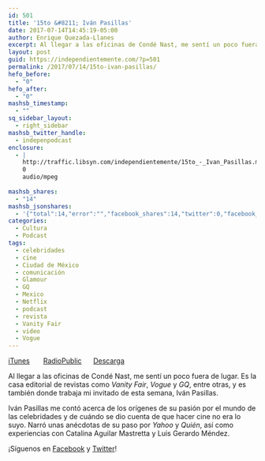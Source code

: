 ```yaml
---
id: 501
title: '15to &#8211; Iván Pasillas'
date: 2017-07-14T14:45:19-05:00
author: Enrique Quezada-Llanes
excerpt: Al llegar a las oficinas de Condé Nast, me sentí un poco fuera de lugar. Es la casa editorial de revistas como Vanity Fair, Vogue y GQ, entre otras, y es también donde trabaja mi invitado de esta semana, Iván Pasillas.
layout: post
guid: https://independientemente.com/?p=501
permalink: /2017/07/14/15to-ivan-pasillas/
hefo_before:
  - "0"
hefo_after:
  - "0"
mashsb_timestamp:
  - ""
sq_sidebar_layout:
  - right_sidebar
mashsb_twitter_handle:
  - indepenpodcast
enclosure:
  - |
    http://traffic.libsyn.com/independientemente/15to_-_Ivan_Pasillas.mp3
    0
    audio/mpeg
    
mashsb_shares:
  - "14"
mashsb_jsonshares:
  - '{"total":14,"error":"","facebook_shares":14,"twitter":0,"facebook_total":14,"facebook_likes":14,"facebook_comments":0}'
categories:
  - Cultura
  - Podcast
tags:
  - celebridades
  - cine
  - Ciudad de México
  - comunicación
  - Glamour
  - GQ
  - Mexico
  - Netflix
  - podcast
  - revista
  - Vanity Fair
  - video
  - Vogue
---
```

[iTunes](https://itunes.apple.com/us/podcast/independientemente/id1205770233?mt=2&i=1000389905694)       [RadioPublic](https://play.radiopublic.com/independientemente-WonAbR/ep/s1!8ffeb9bb0e740f505056ccdc66470acacba0fc3d)      [Descarga](http://traffic.libsyn.com/independientemente/15to_-_Ivan_Pasillas.mp3)

Al llegar a las oficinas de Condé Nast, me sentí un poco fuera de lugar. Es la casa editorial de revistas como _Vanity Fair_, _Vogue_ y _GQ_, entre otras, y es también donde trabaja mi invitado de esta semana, Iván Pasillas.

Iván Pasillas me contó acerca de los orígenes de su pasión por el mundo de las celebridades y de cuándo se dio cuenta de que hacer cine no era lo suyo. Narró unas anécdotas de su paso por _Yahoo_ y _Quién_, así como experiencias con Catalina Aguilar Mastretta y Luis Gerardo Méndez.

¡Síguenos en [Facebook](https://facebook.com/indpndntmente) y [Twitter](https://twitter.com/indepenpodcast)!